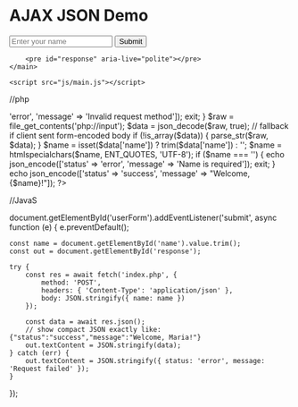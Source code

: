 <!DOCTYPE html>
<html lang="en">
<head>
    <meta charset="utf-8">
    <meta name="viewport" content="width=device-width, initial-scale=1">
    <title>AJAX JSON Demo</title>
    <link rel="stylesheet" href="css/styles.css">
</head>
<body>
    <main>
        <h1>AJAX JSON Demo</h1>
        <form id="userForm">
            <input type="text" id="name" name="name" placeholder="Enter your name" required>
            <button type="submit">Submit</button>
        </form>

        <pre id="response" aria-live="polite"></pre>
    </main>

    <script src="js/main.js"></script>
</body>
</html>


//php

<?php
header('Content-Type: application/json');

if ($_SERVER['REQUEST_METHOD'] !== 'POST') {
    echo json_encode(['status' => 'error', 'message' => 'Invalid request method']);
    exit;
}

$raw = file_get_contents('php://input');
$data = json_decode($raw, true);

// fallback if client sent form-encoded body
if (!is_array($data)) {
    parse_str($raw, $data);
}

$name = isset($data['name']) ? trim($data['name']) : '';
$name = htmlspecialchars($name, ENT_QUOTES, 'UTF-8');

if ($name === '') {
    echo json_encode(['status' => 'error', 'message' => 'Name is required']);
    exit;
}

echo json_encode(['status' => 'success', 'message' => "Welcome, {$name}!"]);
?>



//JavaS

document.getElementById('userForm').addEventListener('submit', async function (e) {
    e.preventDefault();

    const name = document.getElementById('name').value.trim();
    const out = document.getElementById('response');

    try {
        const res = await fetch('index.php', {
            method: 'POST',
            headers: { 'Content-Type': 'application/json' },
            body: JSON.stringify({ name: name })
        });

        const data = await res.json();
        // show compact JSON exactly like: {"status":"success","message":"Welcome, Maria!"}
        out.textContent = JSON.stringify(data);
    } catch (err) {
        out.textContent = JSON.stringify({ status: 'error', message: 'Request failed' });
    }
});
